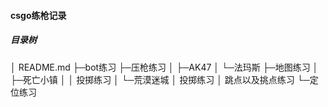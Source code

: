 #### csgo练枪记录

##### 目录树
│  README.md
├─bot练习
├─压枪练习
│  ├─AK47
│  └─法玛斯
├─地图练习
│  ├─死亡小镇
│  │      投掷练习
│  └─荒漠迷城
│          投掷练习
│          跳点以及挑点练习
└─定位练习
